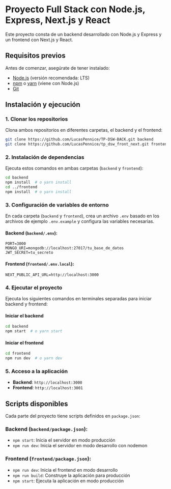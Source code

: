 # Proyecto Full Stack con Node.js, Express, Next.js y React

Este proyecto consta de un backend desarrollado con Node.js y Express y un frontend con Next.js y React.

## Requisitos previos

Antes de comenzar, asegúrate de tener instalado:

- [Node.js](https://nodejs.org/) (versión recomendada: LTS)
- [npm](https://www.npmjs.com/) o [yarn](https://yarnpkg.com/) (viene con Node.js)
- [Git](https://git-scm.com/)

## Instalación y ejecución

### 1. Clonar los repositorios

Clona ambos repositorios en diferentes carpetas, el backend y el frontend:

```bash
git clone https://github.com/LucasPennice/TP-DSW-BACK.git backend
git clone https://github.com/LucasPennice/tp_dsw_front_next.git frontend
```

### 2. Instalación de dependencias

Ejecuta estos comandos en ambas carpetas (`backend` y `frontend`):

```bash
cd backend
npm install  # o yarn install
cd ../frontend
npm install  # o yarn install
```

### 3. Configuración de variables de entorno

En cada carpeta (`backend` y `frontend`), crea un archivo `.env` basado en los archivos de ejemplo `.env.example` y configura las variables necesarias.

#### Backend (`backend/.env`):
```
PORT=3000
MONGO_URI=mongodb://localhost:27017/tu_base_de_datos
JWT_SECRET=tu_secreto
```

#### Frontend (`frontend/.env.local`):
```
NEXT_PUBLIC_API_URL=http://localhost:3000
```

### 4. Ejecutar el proyecto

Ejecuta los siguientes comandos en terminales separadas para iniciar backend y frontend:

#### Iniciar el backend
```bash
cd backend
npm start  # o yarn start
```

#### Iniciar el frontend
```bash
cd frontend
npm run dev  # o yarn dev
```

### 5. Acceso a la aplicación

- **Backend**: `http://localhost:3000`
- **Frontend**: `http://localhost:3001`

## Scripts disponibles

Cada parte del proyecto tiene scripts definidos en `package.json`:

### Backend (`backend/package.json`):
- `npm start`: Inicia el servidor en modo producción
- `npm run dev`: Inicia el servidor en modo desarrollo con nodemon

### Frontend (`frontend/package.json`):
- `npm run dev`: Inicia el frontend en modo desarrollo
- `npm run build`: Construye la aplicación para producción
- `npm start`: Ejecuta la aplicación en modo producción



